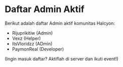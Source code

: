 # Daftar Admin Aktif

Berikut adalah daftar Admin aktif komunitas Halcyon:

- Rijuprikitiw (Admin)  
- Vexz (Helper)
- ItsVloridzz (ADmin)  
- PaymonReal (Developer)

(Ingin masuk daftar? Aktiflah di server dan ikuti event!)
